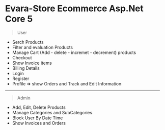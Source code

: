 # Evara-Store Ecommerce Asp.Net Core 5

> User
  - Serch Products
  - Filter and evaluation Products
  - Manage Cart (Add - delete - incremet - decrement) products
  - Checkout
  - Show Invoice items
  - Billing Details
  - Login
  - Register
  - Profile => show Orders and Track and Edit Information
 ---
 > Admin
  - Add, Edit, Delete Products
  - Manage Categories and SubCategories
  - Block User By Date Time
  - Show Invoices and Orders
